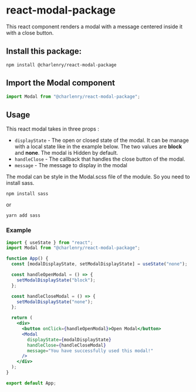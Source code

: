 # react-modal-package

This react component renders a modal with a message centered inside it with a close button.

## Install this package:

```shell
npm install @charlenry/react-modal-package
```

##  Import the Modal component

```jsx
import Modal from "@charlenry/react-modal-package";
```

## Usage

This react modal takes in three props :

- `displayState` - The open or closed state of the modal. It can be manage with a local state like in the example below. The two values are <b>block</b> and <b>none</b>. The modal is Hidden by default.
- `handleClose` - The callback that handles the close button of the modal.
- `message` - The message to display in the modal

The modal can be style in the Modal.scss file of the module. So you need to install sass.

```shell
npm install sass
```
or
```shell
yarn add sass
```

### Example

```jsx
import { useState } from "react";
import Modal from "@charlenry/react-modal-package";

function App() {
  const [modalDisplayState, setModalDisplayState] = useState("none");

  const handleOpenModal = () => {
    setModalDisplayState("block");
  };

  const handleCloseModal = () => {
    setModalDisplayState("none");
  };

  return (
    <div>
      <button onClick={handleOpenModal}>Open Modal</button>
      <Modal
        displayState={modalDisplayState}
        handleClose={handleCloseModal}
        message="You have successfully used this modal!"
      />
    </div>
  );
}

export default App;
```
